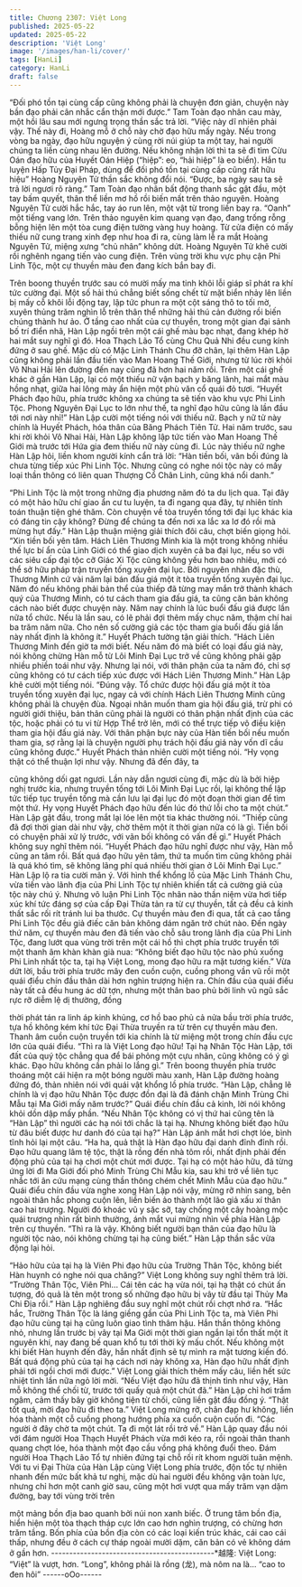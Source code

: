 ```yaml
---
title: Chương 2307: Việt Long
published: 2025-05-22
updated: 2025-05-22
description: 'Việt Long'
image: '/images/han-li/cover/'
tags: [HanLi]
category: HanLi
draft: false
---
```


“Đối phó tồn tại cùng cấp cũng không phải là chuyện đơn giản,
chuyện này bần đạo phải cân nhắc cẩn thận mới được.” Tam Toàn
đạo nhân cau mày, một hồi lâu sau mới ngưng trọng thần sắc trả
lời.
“Việc này dĩ nhiên phải vậy. Thế này đi, Hoàng mỗ ở chỗ này chờ
đạo hữu mấy ngày. Nếu trong vòng ba ngày, đạo hữu nguyện ý
cùng rời núi giúp ta một tay, hai người chúng ta liền cùng nhau lên
đường. Nếu không nhận lời thì ta sẽ đi tìm Cừu Oán đạo hữu của
Huyết Oán Hiệp (“hiệp”: eo, “hải hiệp” là eo biển). Hắn tu luyện
Hấp Tủy Đại Pháp, dùng để đối phó tồn tại cùng cấp cũng rất hữu
hiệu” Hoàng Nguyên Tử thần sắc không đổi nói.
“Được, ba ngày sau ta sẽ trả lời ngươi rõ ràng.” Tam Toàn đạo
nhân bất động thanh sắc gật đầu, một tay bấm quyết, thân thể
liền mơ hồ rồi biến mất trên thảo nguyên.
Hoàng Nguyên Tử cười hắc hắc, tay áo run lên, một vật từ trong
liền bay ra.
“Oanh” một tiếng vang lớn.
Trên thảo nguyên kim quang vạn đạo, đang trống rỗng bỗng hiện
lên một tòa cung điện tường vàng huy hoàng.
Từ cửa điện có mấy thiếu nữ cung trang xinh đẹp như hoa đi ra,
cùng làm lễ ra mắt Hoàng Nguyên Tử, miệng xưng “chủ nhân”
không dứt.
Hoàng Nguyên Tử khẽ cười rồi nghênh ngang tiến vào cung điện.
Trên vùng trời khu vực phụ cận Phi Linh Tộc, một cự thuyền màu
đen đang kích bắn bay đi.

Trên boong thuyền trước sau có mười mấy ma tinh khôi lỗi giáp sĩ
phát ra khí tức cường đại.
Một số hải thú chẳng biết sống chết từ mặt biển nhảy lên liền bị
mấy cỗ khôi lỗi động tay, lập tức phun ra một cột sáng thô to tối
mờ, xuyên thủng trăm nghìn lỗ trên thân thể những hải thú cản
đường rồi biến chúng thành hư ảo.
Ở tầng cao nhất của cự thuyền, trong một gian đại sảnh bố trí
điển nhã, Hàn Lập ngồi trên một cái ghế màu bạc nhạt, đang khép
hờ hai mắt suy nghĩ gì đó.
Hoa Thạch Lão Tổ cùng Chu Quả Nhi đều cung kính đứng ở sau
ghế.
Mặc dù có Mặc Linh Thánh Chu đỡ chân, lại thêm Hàn Lập cũng
không phải lần đầu tiến vào Man Hoang Thế Giới, nhưng từ lúc
rời khỏi Vô Nhai Hải lên đường đến nay cũng đã hơn hai năm rồi.
Trên một cái ghế khác ở gần Hàn Lập, lại có một thiếu nữ vận
bạch y băng lãnh, hai mắt màu hồng nhạt, giữa hai lông mày ẩn
hiện một phù văn cổ quái đỏ tươi.
“Huyết Phách đạo hữu, phía trước không xa chúng ta sẽ tiến vào
khu vực Phi Linh Tộc. Phong Nguyên Đại Lục to lớn như thế, ta
nghĩ đạo hữu cũng là lần đầu tới nơi này nhỉ!” Hàn Lập cười một
tiếng nói với thiếu nữ. Bạch y nữ tử này chính là Huyết Phách,
hóa thân của Băng Phách Tiên Tử.
Hai năm trước, sau khi rời khỏi Vô Nhai Hải, Hàn Lập không lập
tức tiến vào Man Hoang Thế Giới mà trước tới Hứa gia đem thiếu
nữ này cùng đi.
Lúc này thiếu nữ nghe Hàn Lập hỏi, liền khom người kính cẩn trả
lời:
“Hàn tiền bối, vãn bối đúng là chưa từng tiếp xúc Phi Linh Tộc.
Nhưng cũng có nghe nói tộc này có mấy loại thần thông có liên
quan Thượng Cổ Chân Linh, cũng khá nổi danh.”

“Phi Linh Tộc là một trong những địa phương năm đó ta du lịch
qua. Tại đây có một hảo hữu chí giao ẩn cư tu luyện, ta đi ngang
qua đây, tự nhiên tính toán thuận tiện ghé thăm. Còn chuyện về
tòa truyền tống tới đại lục khác kia có đáng tin cậy không? Đừng
để chúng ta đến nơi xa lắc xa lơ đó rồi mà mừng hụt đấy.” Hàn
Lập thuận miệng giải thích đôi câu, chợt biến giọng hỏi.
“Xin tiền bối yên tâm. Hách Liên Thương Minh kia là một trong
không nhiều thế lực bí ẩn của Linh Giới có thể giao dịch xuyên cả
ba đại lục, nếu so với các siêu cấp đại tộc cỡ Giác Xi Tộc cũng
không yếu hơn bao nhiêu, mới có thể sở hữu pháp trận truyền
tống xuyên đại lục. Bởi nguyên nhân đặc thù, Thương Minh cứ
vài năm lại bán đấu giá một ít tòa truyền tống xuyên đại lục. Năm
đó nếu không phải bản thể của thiếp đã từng may mắn trở thành
khách quý của Thương Minh, có tư cách tham gia đấu giá, ta
cũng căn bản không cách nào biết được chuyện này. Năm nay
chính là lúc buổi đấu giá được lần nữa tổ chức. Nếu là lần sau, có
lẽ phải đợi thêm mấy chục năm, thậm chí hai ba trăm năm nữa.
Cho nên số cường giả các tộc tham gia buổi đấu giá lần này nhất
định là không ít.” Huyết Phách tường tận giải thích.
“Hách Liên Thương Minh đến giờ ta mới biết. Nếu năm đó mà biết
có loại đấu giá này, nói không chừng Hàn mỗ từ Lôi Minh Đại Lục
trở về cũng không phải gặp nhiều phiền toái như vậy. Nhưng lại
nói, với thân phận của ta năm đó, chỉ sợ cũng không có tư cách
tiếp xúc được với Hách Liên Thương Minh.” Hàn Lập khẽ cười
một tiếng nói.
“Đúng vậy. Tổ chức được hội đấu giá một ít tòa truyền tống xuyên
đại lục, ngay cả với chính Hách Liên Thương Minh cũng không
phải là chuyện đùa. Ngoại nhân muốn tham gia hội đấu giá, trừ
phi có người giới thiệu, bản thân cũng phải là người có thân phận
nhất định của các tộc, hoặc phải có tu vi từ Hợp Thể trở lên, mới
có thể trực tiếp vô điều kiện tham gia hội đấu giá này. Với thân
phận bực này của Hàn tiến bối nếu muốn tham gia, sợ rằng lại là
chuyện người phụ trách hội đấu giá này vốn dĩ cầu cũng không
được.” Huyết Phách thản nhiên cười một tiếng nói.
“Hy vọng thật có thể thuận lợi như vậy. Nhưng đã đến đây, ta

cũng không dối gạt ngươi. Lần này dẫn ngươi cùng đi, mặc dù là
bởi hiệp nghị trước kia, nhưng truyền tống tới Lôi Minh Đại Lục rồi,
lại không thể lập tức tiếp tục truyền tống mà cần lưu lại đại lục đó
một đoạn thời gian để tìm một thứ. Hy vọng Huyết Phách đạo hữu
đến lúc đó thứ lỗi cho ta một chút.” Hàn Lập gật đầu, trong mắt lại
lóe lên một tia khác thường nói.
“Thiếp cũng đã đợi thời gian dài như vậy, chờ thêm một ít thời
gian nữa có là gì. Tiền bối có chuyện phải xử lý trước, với vãn bối
không có vấn đề gì.” Huyết Phách không suy nghĩ thêm nói.
“Huyết Phách đạo hữu nghĩ được như vậy, Hàn mỗ cũng an tâm
rồi. Bất quá đạo hữu yên tâm, thứ ta muốn tìm cũng không phải là
quá khó tìm, sẽ không lãng phí quá nhiều thời gian ở Lôi Minh Đại
Lục.” Hàn Lập lộ ra tia cười mãn ý.
Với hình thể khổng lồ của Mặc Linh Thánh Chu, vừa tiến vào lãnh
địa của Phi Linh Tộc tự nhiên khiến tất cả cường giả của tộc này
chú ý.
Nhưng vô luận Phi Linh Tộc nhân nào thần niệm vừa hơi tiếp xúc
khí tức đáng sợ của cấp Đại Thừa tản ra từ cự thuyền, tất cả đều
cả kinh thất sắc rối rít tránh lui ba thước.
Cự thuyền màu đen đi qua, tất cả cao tầng Phi Linh Tộc đều giả
điếc căn bản không dám ngăn trở chút nào.
Đến ngày thứ năm, cự thuyền màu đen đã tiến vào chỗ sâu trong
lãnh địa của Phi Linh Tộc, đang lướt qua vùng trời trên một cái hồ
thì chợt phía trước truyền tới một thanh âm khàn khàn già nua:
“Không biết đạo hữu tộc nào phủ xuống Phi Linh nhất tộc ta, tại
hạ Việt Long, mong đạo hữu ra mặt tương kiến.”
Vừa dứt lời, bầu trời phía trước mây đen cuồn cuộn, cuồng phong
vần vũ rồi một quái điểu chín đầu thân dài hơn nghìn trượng hiện
ra.
Chín đầu của quái điểu này tất cả đều hung ác dữ tợn, nhưng một
thân bao phủ bởi linh vũ ngũ sắc rực rỡ diễm lệ dị thường, đồng

thời phát tán ra linh áp kinh khủng, cơ hồ bao phủ cả nửa bầu trời
phía trước, tựa hồ không kém khí tức Đại Thừa truyền ra từ trên
cự thuyền màu đen.
Thanh âm cuồn cuộn truyền tới kia chính là từ miệng một trong
chín đầu cực lớn của quái điểu.
“Thì ra là Việt Long đạo hữu! Tại hạ Nhân Tộc Hàn Lập, tới đất
của quý tộc chẳng qua để bái phỏng một cựu nhân, cũng không
có ý gì khác. Đạo hữu không cần phải lo lắng gì.” Trên boong
thuyền phía trước thoáng một cái hiện ra một bóng người màu
xanh, Hàn Lập đường hoàng đứng đó, thản nhiên nói với quái vật
khổng lồ phía trước.
“Hàn Lập, chẳng lẽ chính là vị đạo hữu Nhân Tộc được đồn đại là
đã đánh chặn Minh Trùng Chi Mẫu tại Ma Giới mấy năm trước?”
Quái điểu chín đầu cả kinh, lời nói không khỏi dồn dập mấy phần.
“Nếu Nhân Tộc không có vị thứ hai cũng tên là “Hàn Lập” thì
người các hạ nói tới chắc là tại hạ. Nhưng không biết đạo hữu từ
đâu biết được hư danh đó của tại hạ?” Hàn Lập ánh mắt hơi chợt
lóe, bình tĩnh hỏi lại một câu.
“Ha ha, quả thật là Hàn đạo hữu đại danh đỉnh đỉnh rồi. Đạo hữu
quang lâm tệ tộc, thật là rồng đến nhà tôm rồi, nhất định phải đến
động phủ của tại hạ chơi một chút mới được. Tại hạ có một hảo
hữu, đã từng ứng lời đi Ma Giới đối phó Minh Trùng Chi Mẫu kia,
sau khi trở về liên tục nhắc tới ân cứu mạng cùng thần thông
chém chết Minh Mẫu của đạo hữu.” Quái điểu chín đầu vừa nghe
xong Hàn Lập nói vậy, mừng rỡ nhìn sang, bên ngoài thân hắc
phong cuộn lên, liền biến ảo thành một lão giả xấu xí thân cao hai
trượng.
Người đó khoác vũ y sặc sỡ, tay chống một cây hoàng mộc quái
trượng nhìn rất bình thường, ánh mắt vui mừng nhìn về phía Hàn
Lập trên cự thuyền.
“Thì ra là vậy. Không biết người bạn thân của đạo hữu là người
tộc nào, nói không chừng tại hạ cũng biết.” Hàn Lập thần sắc vừa
động lại hỏi.

“Hảo hữu của tại hạ là Viên Phi đạo hữu của Trường Thân Tộc,
không biết Hàn huynh có nghe nói qua chăng?” Việt Long không
suy nghĩ thêm trả lời.
“Trường Thân Tộc, Viên Phi… Cái tên các hạ vừa nói, tại hạ thật
có chút ấn tượng, đó quả là tên một trong số những đạo hữu bị
vây từ đầu tại Thủy Ma Chi Địa rồi.” Hàn Lập nghiêng đầu suy
nghĩ một chút rồi chợt nhớ ra.
“Hắc hắc, Trường Thân Tộc là láng giềng gần của Phi Linh Tộc
ta, mà Viên Phi đạo hữu cùng tại hạ cũng luôn giao tình thâm
hậu. Hắn thần thông không nhỏ, nhưng lần trước bị vây tại Ma
Giới một thời gian ngắn lại tổn thất một ít nguyên khí, nay đang bế
quan khổ tu tới thời kỳ mấu chốt. Nếu không một khi biết Hàn
huynh đến đây, hắn nhất định sẽ tự mình ra mặt tương kiến đó.
Bất quá động phủ của tại hạ cách nơi này không xa, Hàn đạo hữu
nhất định phải tới ngồi chơi mới được.” Việt Long giải thích thêm
mấy câu, liền hết sức nhiệt tình lần nữa ngỏ lời mời.
“Nếu Việt đạo hữu đã thịnh tình như vậy, Hàn mỗ không thể chối
từ, trước tới quấy quả một chút đã.” Hàn Lập chỉ hơi trầm ngâm,
cảm thấy bây giờ không tiện từ chối, cũng liền gật đầu đồng ý.
“Thật tốt quá, mời đạo hữu đi theo ta.” Việt Long mừng rỡ, chân
đạp hư không, liền hóa thành một cỗ cuồng phong hướng phía xa
cuồn cuộn cuốn đi.
“Các người ở đây chờ ta một chút. Ta đi một lát rồi trở về.” Hàn
Lập quay đầu nói với đám người Hoa Thạch Huyết Phách vừa
mới kéo ra, rồi ngoài thân thanh quang chợt lóe, hóa thành một
đạo cầu vồng phá không đuổi theo.
Đám người Hoa Thạch Lão Tổ tự nhiên đứng tại chỗ rối rít khom
người tuân mệnh.
Với tu vi Đại Thừa của Hàn Lập cùng Việt Long phía trước, độn
tốc tự nhiên nhanh đến mức bất khả tư nghị, mặc dù hai người
đều không vận toàn lực, nhưng chỉ hơn một canh giờ sau, cũng
một hơi vượt qua mấy trăm vạn dặm đường, bay tới vùng trời trên

một mảng bồn địa bao quanh bởi núi non xanh biếc.
Ở trung tâm bồn địa, hiển hiện một tòa thạch tháp cực lớn cao
hơn nghìn trượng, có chừng hơn trăm tầng.
Bốn phía của bồn địa còn có các loại kiến trúc khác, cái cao cái
thấp, nhưng đều ở cách cự tháp ngoài mười dặm, căn bản có vẻ
không dám ở gần hơn.
---------------------------------------------*越隆: Việt Long: “Việt” là vượt, hơn. “Long”, không phải là rồng
(龙), mà nôm na là… “cao to đen hôi”
------oOo------
